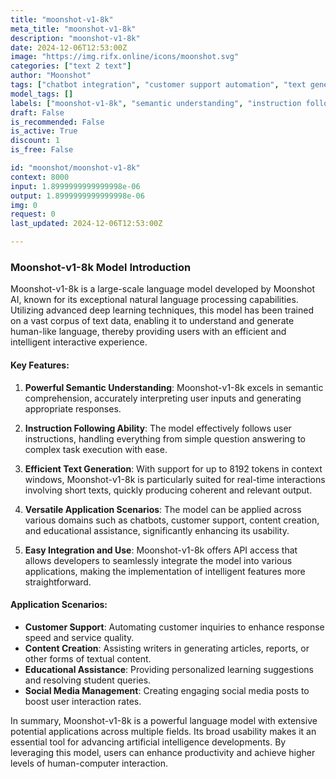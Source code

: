 ```yaml
---
title: "moonshot-v1-8k"
meta_title: "moonshot-v1-8k"
description: "moonshot-v1-8k"
date: 2024-12-06T12:53:00Z
image: "https://img.rifx.online/icons/moonshot.svg"
categories: ["text 2 text"]
author: "Moonshot"
tags: ["chatbot integration", "customer support automation", "text generation", "Machine Learning", "moonshot-v1-8k", "Natural Language Processing", "Moonshot", "Education", "semantic understanding", "Data Science", "instruction following", "Chatbots"]
model_tags: []
labels: ["moonshot-v1-8k", "semantic understanding", "instruction following", "text generation", "chatbot integration", "customer support automation"]
draft: False
is_recommended: False
is_active: True
discount: 1
is_free: False

id: "moonshot/moonshot-v1-8k"
context: 8000
input: 1.8999999999999998e-06
output: 1.8999999999999998e-06
img: 0
request: 0
last_updated: 2024-12-06T12:53:00Z

---
```


### Moonshot-v1-8k Model Introduction

Moonshot-v1-8k is a large-scale language model developed by Moonshot AI, known for its exceptional natural language processing capabilities. Utilizing advanced deep learning techniques, this model has been trained on a vast corpus of text data, enabling it to understand and generate human-like language, thereby providing users with an efficient and intelligent interactive experience.

#### Key Features:

1. **Powerful Semantic Understanding**: Moonshot-v1-8k excels in semantic comprehension, accurately interpreting user inputs and generating appropriate responses.

2. **Instruction Following Ability**: The model effectively follows user instructions, handling everything from simple question answering to complex task execution with ease.

3. **Efficient Text Generation**: With support for up to 8192 tokens in context windows, Moonshot-v1-8k is particularly suited for real-time interactions involving short texts, quickly producing coherent and relevant output.

4. **Versatile Application Scenarios**: The model can be applied across various domains such as chatbots, customer support, content creation, and educational assistance, significantly enhancing its usability.

5. **Easy Integration and Use**: Moonshot-v1-8k offers API access that allows developers to seamlessly integrate the model into various applications, making the implementation of intelligent features more straightforward.

#### Application Scenarios:

- **Customer Support**: Automating customer inquiries to enhance response speed and service quality.
- **Content Creation**: Assisting writers in generating articles, reports, or other forms of textual content.
- **Educational Assistance**: Providing personalized learning suggestions and resolving student queries.
- **Social Media Management**: Creating engaging social media posts to boost user interaction rates.

In summary, Moonshot-v1-8k is a powerful language model with extensive potential applications across multiple fields. Its broad usability makes it an essential tool for advancing artificial intelligence developments. By leveraging this model, users can enhance productivity and achieve higher levels of human-computer interaction.

